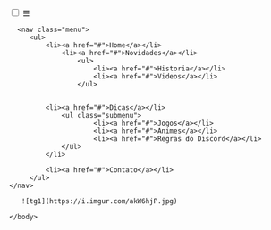 
<html>
    <head>
        <meta charset="utf-8">
		<meta name="viewport" content="width=device-width,initial-scale=1.0">
		<link rel="stylesheet" type="text/css" href="estilo/estilo.menu.css"/>
        <title>Menu Responsivo</title>
    </head>	
    <body>
      <input type="checkbox" id="bt_menu">
      <label for="bt_menu">&#9776;</label>

      <nav class="menu">
	     <ul>
    	     <li><a href="#">Home</a></li>
                 <li><a href="#">Novidades</a></li>
        	         <ul>
            	         <li><a href="#">Historia</a></li>
                         <li><a href="#">Videos</a></li>
                     </ul>
		
             
             <li><a href="#">Dicas</a></li>
        	     <ul class="submenu">
            	         <li><a href="#">Jogos</a></li>
                         <li><a href="#">Animes</a></li>
                         <li><a href="#">Regras do Discord</a></li>
                 </ul>
             </li>
      
             <li><a href="#">Contato</a></li>
         </ul>
    </nav>
   
       ![tg1](https://i.imgur.com/akW6hjP.jpg)

    </body>
</html>
